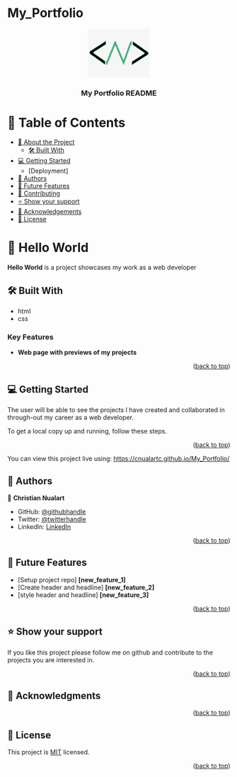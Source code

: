 # My_Portfolio

<a name="readme-top"></a>


<div align="center">
  <img src="./images/my_logo.png" alt="logo" width="140"  height="auto" />
  <br/>

  <h3><b>My Portfolio README</b></h3>

</div>

# 📗 Table of Contents

- [📖 About the Project](#about-project)
  - [🛠 Built With](#built-with)
- [💻 Getting Started](#getting-started)
  - [Deployment]
- [👥 Authors](#authors)
- [🔭 Future Features](#future-features)
- [🤝 Contributing](#contributing)
- [⭐️ Show your support](#support)
- [🙏 Acknowledgements](#acknowledgements)
- [📝 License](#license)



# 📖 Hello World <a name="about-project"></a>

**Hello World** is a project showcases my work as a web developer

## 🛠 Built With <a name="built-with"></a>

- html
- css


### Key Features <a name="key-features"></a>

- **Web page with previews of my projects**

<p align="right">(<a href="#readme-top">back to top</a>)</p>




## 💻 Getting Started <a name="getting-started"></a>

The user will be able to see the projects I have created and collaborated in through-out my career as a web developer.

To get a local copy up and running, follow these steps.


<p align="right">(<a href="#readme-top">back to top</a>)</p>

You can view this project live using: https://cnualartc.github.io/My_Portfolio/


## 👥 Authors <a name="authors"></a>


👤 **Christian Nualart**

- GitHub: [@githubhandle](https://github.com/cnualartc)
- Twitter: [@twitterhandle](https://twitter.com/Nualart)
- LinkedIn: [LinkedIn](https://linkedin.com/in/cnualart)


<p align="right">(<a href="#readme-top">back to top</a>)</p>



## 🔭 Future Features <a name="future-features"></a>



- [Setup project repo] **[new_feature_1]**
- [Create header and headline] **[new_feature_2]**
- [style header and headline] **[new_feature_3]**

<p align="right">(<a href="#readme-top">back to top</a>)</p>




## ⭐️ Show your support <a name="support"></a>



If you like this project please follow me on github and contribute to the projects you are interested in.

<p align="right">(<a href="#readme-top">back to top</a>)</p>



## 🙏 Acknowledgments <a name="acknowledgements"></a>





<p align="right">(<a href="#readme-top">back to top</a>)</p>





## 📝 License <a name="license"></a>

This project is [MIT](./LICENSE) licensed.


<p align="right">(<a href="#readme-top">back to top</a>)</p>